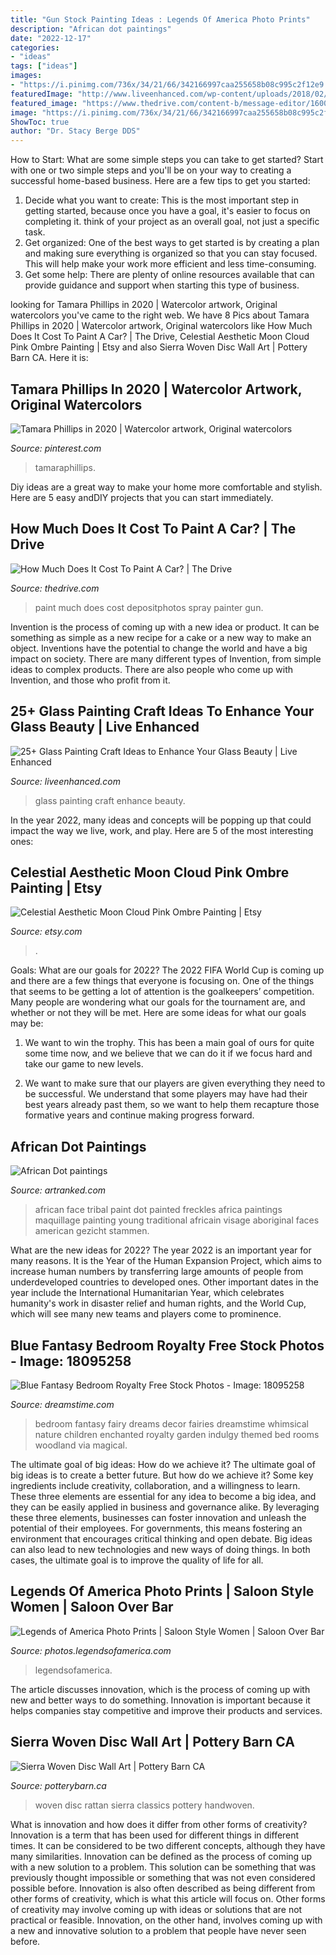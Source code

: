 ```yaml
---
title: "Gun Stock Painting Ideas : Legends Of America Photo Prints"
description: "African dot paintings"
date: "2022-12-17"
categories:
- "ideas"
tags: ["ideas"]
images:
- "https://i.pinimg.com/736x/34/21/66/342166997caa255658b08c995c2f12e9.jpg"
featuredImage: "http://www.liveenhanced.com/wp-content/uploads/2018/02/glass-painting-ideas-1.jpg"
featured_image: "https://www.thedrive.com/content-b/message-editor/1600192870399-depositphotos_19441441_l-2015.jpg?quality=60"
image: "https://i.pinimg.com/736x/34/21/66/342166997caa255658b08c995c2f12e9.jpg"
ShowToc: true
author: "Dr. Stacy Berge DDS"
---
```



How to Start: What are some simple steps you can take to get started?
Start with one or two simple steps and you'll be on your way to creating a successful home-based business. Here are a few tips to get you started: 
1. Decide what you want to create: This is the most important step in getting started, because once you have a goal, it's easier to focus on completing it. think of your project as an overall goal, not just a specific task. 
2. Get organized: One of the best ways to get started is by creating a plan and making sure everything is organized so that you can stay focused. This will help make your work more efficient and less time-consuming. 
3. Get some help: There are plenty of online resources available that can provide guidance and support when starting this type of business.

	

		
looking for Tamara Phillips in 2020 | Watercolor artwork, Original watercolors you've came to the right web. We have 8 Pics about Tamara Phillips in 2020 | Watercolor artwork, Original watercolors like How Much Does It Cost To Paint A Car? | The Drive, Celestial Aesthetic Moon Cloud Pink Ombre Painting | Etsy and also Sierra Woven Disc Wall Art | Pottery Barn CA. Here it is:
		
    
## Tamara Phillips In 2020 | Watercolor Artwork, Original Watercolors

<img loading=lazy src="https://i.pinimg.com/736x/34/21/66/342166997caa255658b08c995c2f12e9.jpg" onerror="this.onerror=null;this.src='https://tse4.mm.bing.net/th?id=OIP.ZQV-vtS6bHwPkAJcNqENtQHaJ9&amp;pid=15.1';" alt="Tamara Phillips in 2020 | Watercolor artwork, Original watercolors">

_Source: pinterest.com_

>tamaraphillips. 

	

Diy ideas are a great way to make your home more comfortable and stylish. Here are 5 easy andDIY projects that you can start immediately.

    
## How Much Does It Cost To Paint A Car? | The Drive

<img loading=lazy src="https://www.thedrive.com/content-b/message-editor/1600192870399-depositphotos_19441441_l-2015.jpg?quality=60" onerror="this.onerror=null;this.src='https://tse2.mm.bing.net/th?id=OIP.oYIYmtpaJdySR6AylXN7PQHaEK&amp;pid=15.1';" alt="How Much Does It Cost To Paint A Car? | The Drive">

_Source: thedrive.com_

>paint much does cost depositphotos spray painter gun. 

	

Invention is the process of coming up with a new idea or product. It can be something as simple as a new recipe for a cake or a new way to make an object. Inventions have the potential to change the world and have a big impact on society. There are many different types of Invention, from simple ideas to complex products. There are also people who come up with Invention, and those who profit from it.

    
## 25+ Glass Painting Craft Ideas To Enhance Your Glass Beauty | Live Enhanced

<img loading=lazy src="http://www.liveenhanced.com/wp-content/uploads/2018/02/glass-painting-ideas-1.jpg" onerror="this.onerror=null;this.src='https://tse4.mm.bing.net/th?id=OIP.NwQ0TtRtY_n7XJIzSJu3jwHaKC&amp;pid=15.1';" alt="25+ Glass Painting Craft Ideas to Enhance Your Glass Beauty | Live Enhanced">

_Source: liveenhanced.com_

>glass painting craft enhance beauty. 

	

In the year 2022, many ideas and concepts will be popping up that could impact the way we live, work, and play. Here are 5 of the most interesting ones:

    
## Celestial Aesthetic Moon Cloud Pink Ombre Painting | Etsy

<img loading=lazy src="https://i.etsystatic.com/23062262/r/il/043265/2337168871/il_794xN.2337168871_70mq.jpg" onerror="this.onerror=null;this.src='https://tse3.mm.bing.net/th?id=OIP.MwXwwkxc1v-pa8CN0enkDwHaJ4&amp;pid=15.1';" alt="Celestial Aesthetic Moon Cloud Pink Ombre Painting | Etsy">

_Source: etsy.com_

>. 

	

Goals: What are our goals for 2022?
The 2022 FIFA World Cup is coming up and there are a few things that everyone is focusing on. One of the things that seems to be getting a lot of attention is the goalkeepers’ competition. Many people are wondering what our goals for the tournament are, and whether or not they will be met. Here are some ideas for what our goals may be: 
1) We want to win the trophy. This has been a main goal of ours for quite some time now, and we believe that we can do it if we focus hard and take our game to new levels. 

2) We want to make sure that our players are given everything they need to be successful. We understand that some players may have had their best years already past them, so we want to help them recapture those formative years and continue making progress forward.

    
## African Dot Paintings

<img loading=lazy src="http://www.artranked.com/images/d0/d0679de3d2fc50d80ea9eb9efd324b0b.jpg" onerror="this.onerror=null;this.src='https://tse2.mm.bing.net/th?id=OIP.zSxk8iqkIoAhglsg8NtOGQHaLH&amp;pid=15.1';" alt="African Dot paintings">

_Source: artranked.com_

>african face tribal paint dot painted freckles africa paintings maquillage painting young traditional africain visage aboriginal faces american gezicht stammen. 

	

What are the new ideas for 2022?
The year 2022 is an important year for many reasons. It is the Year of the Human Expansion Project, which aims to increase human numbers by transferring large amounts of people from underdeveloped countries to developed ones. Other important dates in the year include the International Humanitarian Year, which celebrates humanity's work in disaster relief and human rights, and the World Cup, which will see many new teams and players come to prominence.

    
## Blue Fantasy Bedroom Royalty Free Stock Photos - Image: 18095258

<img loading=lazy src="https://thumbs.dreamstime.com/x/blue-fantasy-bedroom-18095258.jpg" onerror="this.onerror=null;this.src='https://tse3.mm.bing.net/th?id=OIP.WiyGKA_uaEAYFYfxJPF1ZAAAAA&amp;pid=15.1';" alt="Blue Fantasy Bedroom Royalty Free Stock Photos - Image: 18095258">

_Source: dreamstime.com_

>bedroom fantasy fairy dreams decor fairies dreamstime whimsical nature children enchanted royalty garden indulgy themed bed rooms woodland via magical. 

	

The ultimate goal of big ideas: How do we achieve it?
The ultimate goal of big ideas is to create a better future. But how do we achieve it? Some key ingredients include creativity, collaboration, and a willingness to learn. These three elements are essential for any idea to become a big idea, and they can be easily applied in business and governance alike. By leveraging these three elements, businesses can foster innovation and unleash the potential of their employees. For governments, this means fostering an environment that encourages critical thinking and open debate. Big ideas can also lead to new technologies and new ways of doing things. In both cases, the ultimate goal is to improve the quality of life for all.

    
## Legends Of America Photo Prints | Saloon Style Women | Saloon Over Bar

<img loading=lazy src="https://photos.legendsofamerica.com/img/s/v-3/p142497803-4.jpg" onerror="this.onerror=null;this.src='https://tse1.mm.bing.net/th?id=OIP.Rb4rU-scclxTIekBejHQ8gHaFw&amp;pid=15.1';" alt="Legends of America Photo Prints | Saloon Style Women | Saloon Over Bar">

_Source: photos.legendsofamerica.com_

>legendsofamerica. 

	

The article discusses innovation, which is the process of coming up with new and better ways to do something. Innovation is important because it helps companies stay competitive and improve their products and services.

    
## Sierra Woven Disc Wall Art | Pottery Barn CA

<img loading=lazy src="http://www.potterybarn.ca/core/media/media.nl?id=82987844&amp;c=3572911&amp;h=22dcace01b0252a9a224&amp;resizeid=25&amp;resizeh=1200&amp;resizew=1200" onerror="this.onerror=null;this.src='https://tse3.mm.bing.net/th?id=OIP.Dk8jTkEXFcQov5h2RzllZwHaGq&amp;pid=15.1';" alt="Sierra Woven Disc Wall Art | Pottery Barn CA">

_Source: potterybarn.ca_

>woven disc rattan sierra classics pottery handwoven. 

	

What is innovation and how does it differ from other forms of creativity?
Innovation is a term that has been used for different things in different times. It can be considered to be two different concepts, although they have many similarities. Innovation can be defined as the process of coming up with a new solution to a problem. This solution can be something that was previously thought impossible or something that was not even considered possible before. Innovation is also often described as being different from other forms of creativity, which is what this article will focus on. Other forms of creativity may involve coming up with ideas or solutions that are not practical or feasible. Innovation, on the other hand, involves coming up with a new and innovative solution to a problem that people have never seen before.

